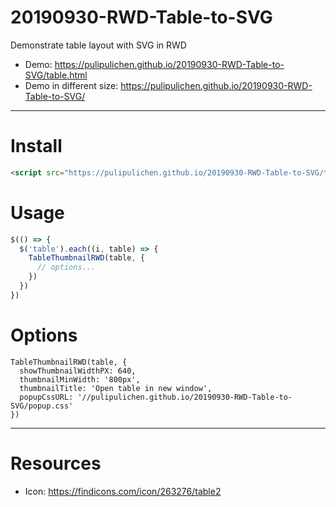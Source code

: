 # 20190930-RWD-Table-to-SVG
Demonstrate table layout with SVG in RWD

- Demo: https://pulipulichen.github.io/20190930-RWD-Table-to-SVG/table.html
- Demo in different size: https://pulipulichen.github.io/20190930-RWD-Table-to-SVG/

----

# Install

````html
<script src="https://pulipulichen.github.io/20190930-RWD-Table-to-SVG/table-thumbnail-rwd.js"></script>
````

# Usage

````js
$(() => {
  $('table').each((i, table) => {
    TableThumbnailRWD(table, {
      // options...
    })
  })
})
````

# Options

````
TableThumbnailRWD(table, {
  showThumbnailWidthPX: 640,
  thumbnailMinWidth: '800px',
  thumbnailTitle: 'Open table in new window',
  popupCssURL: '//pulipulichen.github.io/20190930-RWD-Table-to-SVG/popup.css'
})
````

----

# Resources

- Icon: https://findicons.com/icon/263276/table2